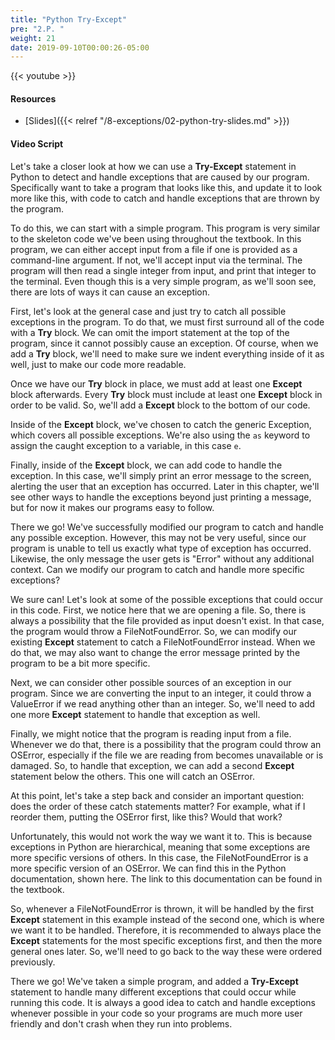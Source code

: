 ```yaml
---
title: "Python Try-Except"
pre: "2.P. "
weight: 21
date: 2019-09-10T00:00:26-05:00
---
```


{{< youtube  >}}

#### Resources

* [Slides]({{< relref "/8-exceptions/02-python-try-slides.md" >}})

#### Video Script

Let's take a closer look at how we can use a **Try-Except** statement in Python to detect and handle exceptions that are caused by our program. Specifically want to take a program that looks like this, and update it to look more like this, with code to catch and handle exceptions that are thrown by the program. 

To do this, we can start with a simple program. This program is very similar to the skeleton code we've been using throughout the textbook. In this program, we can either accept input from a file if one is provided as a command-line argument. If not, we'll accept input via the terminal. The program will then read a single integer from input, and print that integer to the terminal. Even though this is a very simple program, as we'll soon see, there are lots of ways it can cause an exception.

First, let's look at the general case and just try to catch all possible exceptions in the program. To do that, we must first surround all of the code with a **Try** block. We can omit the import statement at the top of the program, since it cannot possibly cause an exception. Of course, when we add a **Try** block, we'll need to make sure we indent everything inside of it as well, just to make our code more readable.

Once we have our **Try** block in place, we must add at least one **Except** block afterwards. Every **Try** block must include at least one **Except** block in order to be valid. So, we'll add a **Except** block to the bottom of our code.

Inside of the **Except** block, we've chosen to catch the generic Exception, which covers all possible exceptions. We're also using the `as` keyword to assign the caught exception to a variable, in this case `e`.

Finally, inside of the **Except** block, we can add code to handle the exception. In this case, we'll simply print an error message to the screen, alerting the user that an exception has occurred. Later in this chapter, we'll see other ways to handle the exceptions beyond just printing a message, but for now it makes our programs easy to follow.

There we go! We've successfully modified our program to catch and handle any possible exception. However, this may not be very useful, since our program is unable to tell us exactly what type of exception has occurred. Likewise, the only message the user gets is "Error" without any additional context. Can we modify our program to catch and handle more specific exceptions?

We sure can! Let's look at some of the possible exceptions that could occur in this code. First, we notice here that we are opening a file. So, there is always a possibility that the file provided as input doesn't exist. In that case, the program would throw a FileNotFoundError. So, we can modify our existing **Except** statement to catch a FileNotFoundError instead. When we do that, we may also want to change the error message printed by the program to be a bit more specific.

Next, we can consider other possible sources of an exception in our program. Since we are converting the input to an integer, it could throw a ValueError if we read anything other than an integer. So, we'll need to add one more **Except** statement to handle that exception as well.

Finally, we might notice that the program is reading input from a file. Whenever we do that, there is a possibility that the program could throw an OSError, especially if the file we are reading from becomes unavailable or is damaged. So, to handle that exception, we can add a second **Except** statement below the others. This one will catch an OSError.

At this point, let's take a step back and consider an important question: does the order of these catch statements matter? For example, what if I reorder them, putting the OSError first, like this? Would that work?

Unfortunately, this would not work the way we want it to. This is because exceptions in Python are hierarchical, meaning that some exceptions are more specific versions of others. In this case, the FileNotFoundError is a more specific version of an OSError. We can find this in the Python documentation, shown here. The link to this documentation can be found in the textbook.

So, whenever a FileNotFoundError is thrown, it will be handled by the first **Except** statement in this example instead of the second one, which is where we want it to be handled. Therefore, it is recommended to always place the **Except** statements for the most specific exceptions first, and then the more general ones later. So, we'll need to go back to the way these were ordered previously.

There we go! We've taken a simple program, and added a **Try-Except** statement to handle many different exceptions that could occur while running this code. It is always a good idea to catch and handle exceptions whenever possible in your code so your programs are much more user friendly and don't crash when they run into problems.
